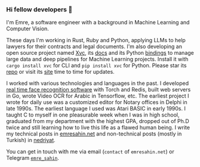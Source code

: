 ### Hi fellow developers 👋

I'm Emre, a software engineer with a background in Machine Learning and
Computer Vision.

These days I'm working in Rust, Ruby and Python, applying LLMs to help lawyers
for their contracts and legal documents. I'm also developing an open source
project named [Xvc], its [docs](https://docs.xvc.dev) and its Python
[bindings] to manage large data and deep pipelines for Machine Learning
projects. Install it with `cargo install xvc` for CLI and `pip install xvc` for
Python. Please star its [repo](https://github.com/iesahin/xvc) or visit its
[site](https://xvc.dev) time to time for updates.

I worked with various technologies and languages in the past. I developed [real
time face recognition software](https://github.com/iesahin/facebin) with Torch
and Redis, built web servers in Go, wrote Video OCR for Arabic in Tensorflow,
etc. The earliest project I wrote for daily use was a customized editor for
Notary offices in Delphi in late 1990s. The earliest language I used was Atari
BASIC in early 1990s. I taught C to myself in one pleasurable week when I was
in high school, graduated from my department with the highest GPA, dropped out
of Ph.D twice and still learning how to live this life as a flawed human being.
I write my technical posts in [emresahin.net](https://emresahin.net) and
non-technical posts (mostly in Turkish) in [nedriyat](https://nedriy.at).

[xvc]: https://xvc.dev
[bindings]: https://github.com/iesahin/xvc.py

You can get in touch with me via email (`contact` of `emresahin.net`) or
Telegram [`emre_sahin`](https://t.me/emre_sahin).

<!--

**iesahin/iesahin** is a ✨ _special_ ✨ repository because its `README.md` (this file) appears on your GitHub profile.

Here are some ideas to get you started:

- 🔭 I’m currently working on ...
- 🌱 I’m currently learning ...
- 👯 I’m looking to collaborate on ...
- 🤔 I’m looking for help with ...
- 💬 Ask me about ...
- 📫 How to reach me: ...
- 😄 Pronouns: ...
- ⚡ Fun fact: ...
-->
